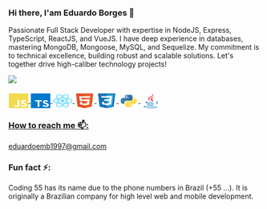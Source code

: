 ### Hi there, I'am Eduardo Borges 👋
Passionate Full Stack Developer with expertise in NodeJS, Express, TypeScript, ReactJS, and VueJS. I have deep experience in databases, mastering MongoDB, Mongoose, MySQL, and Sequelize. My commitment is to technical excellence, building robust and scalable solutions. Let's together drive high-caliber technology projects!

 <div>
  <a href="https://github.com/eduardoborges55">
  <img height="180em" src="https://github-readme-stats.vercel.app/api?username=eduardoborges55&show_icons=true&theme=dark&include_all_commits=true&count_private=true"/>
</div>
<div style="display: inline_block"><br>
  <img align="center" alt="Js" height="30" width="40" src="https://raw.githubusercontent.com/devicons/devicon/master/icons/javascript/javascript-plain.svg">
  <img align="center" alt="Ts" height="30" width="40" src="https://raw.githubusercontent.com/devicons/devicon/master/icons/typescript/typescript-plain.svg">
  <img align="center" alt="React" height="30" width="40" src="https://raw.githubusercontent.com/devicons/devicon/master/icons/react/react-original.svg">
  <img align="center" alt="HTML" height="30" width="40" src="https://raw.githubusercontent.com/devicons/devicon/master/icons/html5/html5-original.svg">
  <img align="center" alt="CSS" height="30" width="40" src="https://raw.githubusercontent.com/devicons/devicon/master/icons/css3/css3-original.svg">
  <img align="center" alt="Python" height="30" width="40" src="https://raw.githubusercontent.com/devicons/devicon/master/icons/python/python-original.svg">
  
  <img align="center" alt="Java" height="30" width="40" src="https://raw.githubusercontent.com/devicons/devicon/master/icons/java/java-original.svg">
</div>

### How to reach me 📫:

eduardoemb1997@gmail.com

### Fun fact ⚡: 

Coding 55 has its name due to the phone numbers in Brazil (+55 ...). It is originally a Brazilian company for high level web and mobile development.
